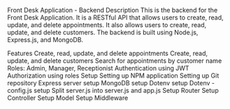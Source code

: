 Front Desk Application - Backend
Description
This is the backend for the Front Desk Application. It is a RESTful API that allows users to create, read, update, and delete appointments. It also allows users to create, read, update, and delete customers. The backend is built using Node.js, Express.js, and MongoDB.

Features
Create, read, update, and delete appointments
Create, read, update, and delete customers
Search for appointments by customer name
Roles: Admin, Manager, Receptionist
Authentication using JWT
Authorization using roles
Setup
 Setting up NPM application
 Setting up Git repository
 Express server setup
 MongoDB setup
 Dotenv setup
 Dotenv - config.js setup
 Split server.js into server.js and app.js
 Setup Router
 Setup Controller
 Setup Model
 Setup Middleware